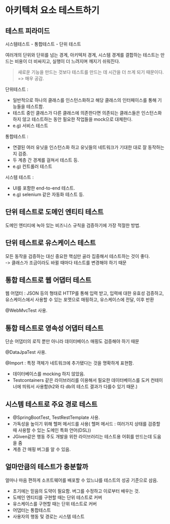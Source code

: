 아키텍처 요소 테스트하기
==

테스트 피라미드
--
시스템테스트 - 통합테스트 - 단위 테스트

여러개의 단위와 단위를 넘는 경계, 아키텍처 경계, 시스템 경계를 결합하는 테스트는 만드는 비용이 더 비싸지고, 실행이 더 느려지며 깨지기 쉬워진다.
> 새로운 기능을 만드는 것보다 테스트를 만드는 데 시간을 더 쓰게 되기 때문이다. => 매우 공감.

단위테스트 : <br>
- 일반적으로 하나의 클래스를 인스턴스화하고 해당 클래스의 인터페이스를 통해 기능들을 테스트함.
- 테스트 중인 클래스가 다른 클래스에 의존한다면 의존되는 클래스들은 인스턴스화 하지 않고 테스트하는 동안 필요한 작업들을 mock으로 대체한다.
- e.g) 서비스 테스트

통합테스트 : <br>
- 연결된 여러 유닛을 인스턴스화 하고 유닛들의 네트워크가 기대한 대로 잘 동작하는지 검증.
- 두 계층 간 경계를 걸쳐서 테스트 등.
- e.g) 컨트롤러 테스트

시스템 테스트 : <br>
- UI를 포함한 end-to-end 테스트. 
- e.g) selenium 같은 자동화 테스트 등.


단위 테스트로 도메인 엔티티 테스트
--
도메인 엔티티에 녹아 있는 비즈니스 규칙을 검증하기에 가장 적절한 방법.

단위 테스트로 유스케이스 테스트
--
모든 동작을 검증하는 대신 중요한 핵심만 골라 집중해서 테스트하는 것이 좋다.<br>
-> 클래스가 조금이라도 바뀔 때마다 테스트를 변경해야 하기 때문

통합 테스트로 웹 어댑터 테스트
--
웹 어댑터 : JSON 등의 형태로 HTTP를 통해 입력 받고, 입력에 대한 유효성 검증하고, 유스케이스에서 사용할 수 있는 포맷으로 매핑하고, 유스케이스에 전달, 이후 반환

@WebMvcTest 사용.

통합 테스트로 영속성 어댑터 테스트
--
단순 어댑터의 로직 뿐만 아니라 데이터베이스 매핑도 검증해야 하기 때문

@DataJpaTest 사용.

@Import : 특정 객체가 네트워크에 추가됐다는 것을 명확하게 표현함.

- 데이터베이스를 mocking 하지 않았음.
- Testcontainers 같은 라이브러리를 이용해서 필요한 데이터베이스를 도커 컨테이너에 띄워서 사용함(h2와 타 db의 테스트 결과가 다를수 있기 때문.)

시스템 테스트로 주요 경로 테스트
--
- @SpringBootTest, TestRestTemplate  사용.
- 가독성을 높이기 위해 헬퍼 메서드를 사용( 헬퍼 메서드 : 여러가지 상태를 검증할 때 사용할 수 있는 도메인 특화 언어(DSL))
- JGiven같은 행동 주도 개발을 위한 라이브러리는 테스트용 어휘를 만드는데 도움을 줌
- 계층 간 매핑 버그를 알 수 있음.

얼마만큼의 테스트가 충분할까
--
얼마나 마음 편하게 소프트웨어를 배포할 수 있느냐를 테스트의 성공 기준으로 삼음.
- 초기에는 믿음의 도약이 필요함. 버그를 수정하고 이로부터 배우는 것.
- 도메인 엔티티를 구현할 때는 단위 테스트로 커버
- 유스케이스를 구현할 때는 단위 테스트로 커버
- 어댑터는 통합테스트
- 사용자의 행동 및 경로는 시스템 테스트



